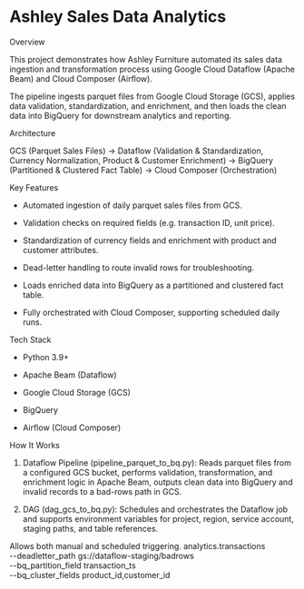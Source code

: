 #  Ashley Sales Data Analytics
Overview

This project demonstrates how Ashley Furniture automated its sales data ingestion and transformation process using Google Cloud Dataflow (Apache Beam) and Cloud Composer (Airflow).

The pipeline ingests parquet files from Google Cloud Storage (GCS), applies data validation, standardization, and enrichment, and then loads the clean data into BigQuery for downstream analytics and reporting.

Architecture

GCS (Parquet Sales Files) -> Dataflow (Validation & Standardization, Currency Normalization, Product & Customer Enrichment) -> BigQuery (Partitioned & Clustered Fact Table) -> Cloud Composer (Orchestration)

Key Features

- Automated ingestion of daily parquet sales files from GCS.

- Validation checks on required fields (e.g. transaction ID, unit price).

- Standardization of currency fields and enrichment with product and customer attributes.

- Dead-letter handling to route invalid rows for troubleshooting.

- Loads enriched data into BigQuery as a partitioned and clustered fact table.

- Fully orchestrated with Cloud Composer, supporting scheduled daily runs.
  

Tech Stack

- Python 3.9+

- Apache Beam (Dataflow)

- Google Cloud Storage (GCS)

- BigQuery

- Airflow (Cloud Composer)
  

How It Works

1. Dataflow Pipeline (pipeline_parquet_to_bq.py): Reads parquet files from a configured GCS bucket, performs validation, transformation, and enrichment logic in Apache Beam, outputs clean data into BigQuery and invalid records to a bad-rows path in GCS.

2. DAG (dag_gcs_to_bq.py): Schedules and orchestrates the Dataflow job and supports environment variables for project, region, service account, staging paths, and table references.

Allows both manual and scheduled triggering.
analytics.transactions \
  --deadletter_path gs://dataflow-staging/badrows \
  --bq_partition_field transaction_ts \
  --bq_cluster_fields product_id,customer_id
